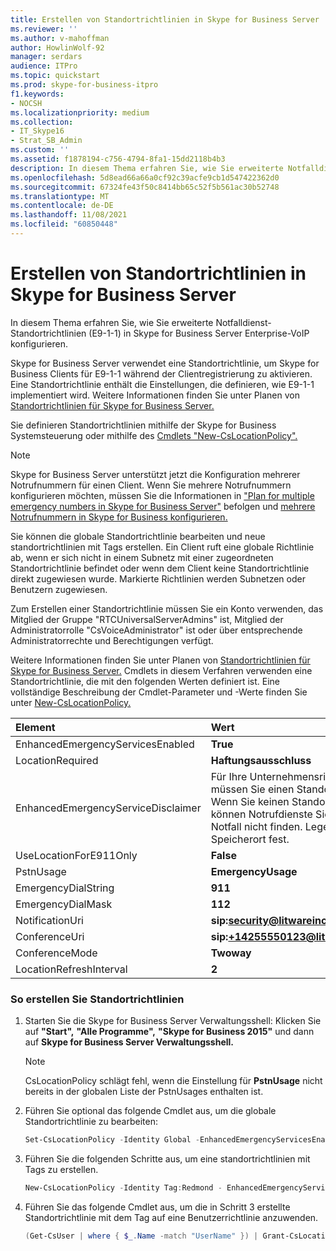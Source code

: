 ```yaml
---
title: Erstellen von Standortrichtlinien in Skype for Business Server
ms.reviewer: ''
ms.author: v-mahoffman
author: HowlinWolf-92
manager: serdars
audience: ITPro
ms.topic: quickstart
ms.prod: skype-for-business-itpro
f1.keywords:
- NOCSH
ms.localizationpriority: medium
ms.collection:
- IT_Skype16
- Strat_SB_Admin
ms.custom: ''
ms.assetid: f1878194-c756-4794-8fa1-15dd2118b4b3
description: In diesem Thema erfahren Sie, wie Sie erweiterte Notfalldienst-Standortrichtlinien (E9-1-1) in Skype for Business Server Enterprise-VoIP konfigurieren.
ms.openlocfilehash: 5d8ead66a66a0cf92c39acfe9cb1d547422362d0
ms.sourcegitcommit: 67324fe43f50c8414bb65c52f5b561ac30b52748
ms.translationtype: MT
ms.contentlocale: de-DE
ms.lasthandoff: 11/08/2021
ms.locfileid: "60850448"
---
```

# <a name="create-location-policies-in-skype-for-business-server"></a>Erstellen von Standortrichtlinien in Skype for Business Server

In diesem Thema erfahren Sie, wie Sie erweiterte Notfalldienst-Standortrichtlinien (E9-1-1) in Skype for Business Server Enterprise-VoIP konfigurieren. 

Skype for Business Server verwendet eine Standortrichtlinie, um Skype for Business Clients für E9-1-1 während der Clientregistrierung zu aktivieren. Eine Standortrichtlinie enthält die Einstellungen, die definieren, wie E9-1-1 implementiert wird. Weitere Informationen finden Sie unter Planen von [Standortrichtlinien für Skype for Business Server.](../../plan-your-deployment/enterprise-voice-solution/location-policies.md)

Sie definieren Standortrichtlinien mithilfe der Skype for Business Systemsteuerung oder mithilfe des [Cmdlets "New-CsLocationPolicy".](/powershell/module/skype/new-cslocationpolicy?view=skype-ps)

> [!NOTE]
> Skype for Business Server unterstützt jetzt die Konfiguration mehrerer Notrufnummern für einen Client. Wenn Sie mehrere Notrufnummern konfigurieren möchten, müssen Sie die Informationen in ["Plan for multiple emergency numbers in Skype for Business Server"](../../plan-your-deployment/enterprise-voice-solution/multiple-emergency-numbers.md) befolgen und [mehrere Notrufnummern in Skype for Business konfigurieren.](configure-multiple-emergency-numbers.md) 

Sie können die globale Standortrichtlinie bearbeiten und neue standortrichtlinien mit Tags erstellen. Ein Client ruft eine globale Richtlinie ab, wenn er sich nicht in einem Subnetz mit einer zugeordneten Standortrichtlinie befindet oder wenn dem Client keine Standortrichtlinie direkt zugewiesen wurde. Markierte Richtlinien werden Subnetzen oder Benutzern zugewiesen. 

Zum Erstellen einer Standortrichtlinie müssen Sie ein Konto verwenden, das Mitglied der Gruppe "RTCUniversalServerAdmins" ist, Mitglied der Administratorrolle "CsVoiceAdministrator" ist oder über entsprechende Administratorrechte und Berechtigungen verfügt.

Weitere Informationen finden Sie unter Planen von [Standortrichtlinien für Skype for Business Server.](../../plan-your-deployment/enterprise-voice-solution/location-policies.md) Cmdlets in diesem Verfahren verwenden eine Standortrichtlinie, die mit den folgenden Werten definiert ist. Eine vollständige Beschreibung der Cmdlet-Parameter und -Werte finden Sie unter [New-CsLocationPolicy.](/powershell/module/skype/new-cslocationpolicy?view=skype-ps)


| **Element**                               | **Wert**                                                                                                                                                                          |
|:------------------------------------------|:-----------------------------------------------------------------------------------------------------------------------------------------------------------------------------------|
| EnhancedEmergencyServicesEnabled  <br/>   | **True** <br/>                                                                                                                                                                     |
| LocationRequired  <br/>                   | **Haftungsausschluss** <br/>                                                                                                                                                               |
| EnhancedEmergencyServiceDisclaimer  <br/> | Für Ihre Unternehmensrichtlinie müssen Sie einen Standort festlegen. Wenn Sie keinen Standort festlegen, können Notrufdienste Sie in einem Notfall nicht finden. Legen Sie einen Speicherort fest.  <br/> |
| UseLocationForE911Only  <br/>             | **False** <br/>                                                                                                                                                                    |
| PstnUsage  <br/>                          | **EmergencyUsage** <br/>                                                                                                                                                           |
| EmergencyDialString  <br/>                | **911** <br/>                                                                                                                                                                      |
| EmergencyDialMask  <br/>                  | **112** <br/>                                                                                                                                                                      |
| NotificationUri  <br/>                    | <strong>sip:security@litwareinc.com</strong> <br/>                                                                                                                                 |
| ConferenceUri  <br/>                      | <strong>sip:+14255550123@litwareinc.com</strong> <br/>                                                                                                                             |
| ConferenceMode  <br/>                     | **Twoway** <br/>                                                                                                                                                                   |
| LocationRefreshInterval  <br/>            | **2** <br/>                                                                                                                                                                        |

### <a name="to-create-location-policies"></a>So erstellen Sie Standortrichtlinien

1. Starten Sie die Skype for Business Server Verwaltungsshell: Klicken Sie auf **"Start",** **"Alle Programme",** **"Skype for Business 2015"** und dann auf **Skype for Business Server Verwaltungsshell.**

    > [!NOTE]
    > CsLocationPolicy schlägt fehl, wenn die Einstellung für **PstnUsage** nicht bereits in der globalen Liste der PstnUsages enthalten ist.

2. Führen Sie optional das folgende Cmdlet aus, um die globale Standortrichtlinie zu bearbeiten:

   ```powershell
   Set-CsLocationPolicy -Identity Global -EnhancedEmergencyServicesEnabled $true -LocationRequired "disclaimer" -EnhancedEmergencyServiceDisclaimer "Your company policy requires you to set a location. If you do not set a location emergency services will not be able to locate you in an emergency. Please set a location." -PstnUsage "emergencyUsage" -EmergencyDialString "911" -ConferenceMode "twoway" -ConferenceUri "sip:+14255550123@litwareinc.com" -EmergencyDialMask "112" NotificationUri "sip:security@litwareinc.com" -UseLocationForE911Only $true -LocationRefreshInterval 2
   ```

3. Führen Sie die folgenden Schritte aus, um eine standortrichtlinien mit Tags zu erstellen.

   ```powershell
   New-CsLocationPolicy -Identity Tag:Redmond - EnhancedEmergencyServicesEnabled $true -LocationRequired "disclaimer" -EnhancedEmergencyServiceDisclaimer "Your company policy requires you to set a location. If you do not set a location emergency services will not be able to locate you in an emergency. Please set a location." -UseLocationForE911Only $false -PstnUsage "EmergencyUsage" -EmergencyDialString "911" -EmergencyDialMask "112" -NotificationUri "sip:security@litwareinc.com" -ConferenceUri "sip:+14255550123@litwareinc.com" -ConferenceMode "twoway" -LocationRefreshInterval 2
   ```

4. Führen Sie das folgende Cmdlet aus, um die in Schritt 3 erstellte Standortrichtlinie mit dem Tag auf eine Benutzerrichtlinie anzuwenden.

   ```powershell
   (Get-CsUser | where { $_.Name -match "UserName" }) | Grant-CsLocationPolicy -PolicyName Redmond
   ```